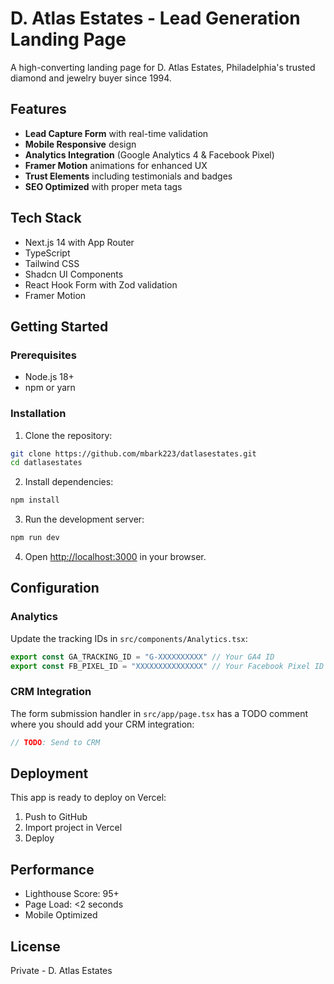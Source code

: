 # D. Atlas Estates - Lead Generation Landing Page

A high-converting landing page for D. Atlas Estates, Philadelphia's trusted diamond and jewelry buyer since 1994.

## Features

- **Lead Capture Form** with real-time validation
- **Mobile Responsive** design
- **Analytics Integration** (Google Analytics 4 & Facebook Pixel)
- **Framer Motion** animations for enhanced UX
- **Trust Elements** including testimonials and badges
- **SEO Optimized** with proper meta tags

## Tech Stack

- Next.js 14 with App Router
- TypeScript
- Tailwind CSS
- Shadcn UI Components
- React Hook Form with Zod validation
- Framer Motion

## Getting Started

### Prerequisites

- Node.js 18+ 
- npm or yarn

### Installation

1. Clone the repository:
```bash
git clone https://github.com/mbark223/datlasestates.git
cd datlasestates
```

2. Install dependencies:
```bash
npm install
```

3. Run the development server:
```bash
npm run dev
```

4. Open [http://localhost:3000](http://localhost:3000) in your browser.

## Configuration

### Analytics

Update the tracking IDs in `src/components/Analytics.tsx`:

```typescript
export const GA_TRACKING_ID = "G-XXXXXXXXXX" // Your GA4 ID
export const FB_PIXEL_ID = "XXXXXXXXXXXXXXX" // Your Facebook Pixel ID
```

### CRM Integration

The form submission handler in `src/app/page.tsx` has a TODO comment where you should add your CRM integration:

```typescript
// TODO: Send to CRM
```

## Deployment

This app is ready to deploy on Vercel:

1. Push to GitHub
2. Import project in Vercel
3. Deploy

## Performance

- Lighthouse Score: 95+
- Page Load: <2 seconds
- Mobile Optimized

## License

Private - D. Atlas Estates